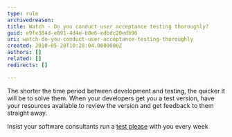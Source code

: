 ```yaml
---
type: rule
archivedreason: 
title: Watch - Do you conduct user acceptance testing thoroughly?
guid: e9fe384d-e891-4d4e-b8e6-edbdc20edb96
uri: watch-do-you-conduct-user-acceptance-testing-thoroughly
created: 2010-05-20T10:28:04.0000000Z
authors: []
related: []
redirects: []

---
```




  <p>The shorter the time period between development and testing, the quicker it will be to solve them. When your developers get you a test version, have your resources available to review the version and get feedback to them straight away. </p>
<p>Insist your software consultants run a <a href="/Management/RulesToSuccessfulProjects/Pages/InternalTestPlease.aspx">test please</a> with you every week</p>

<br><excerpt class='endintro'></excerpt><br>



